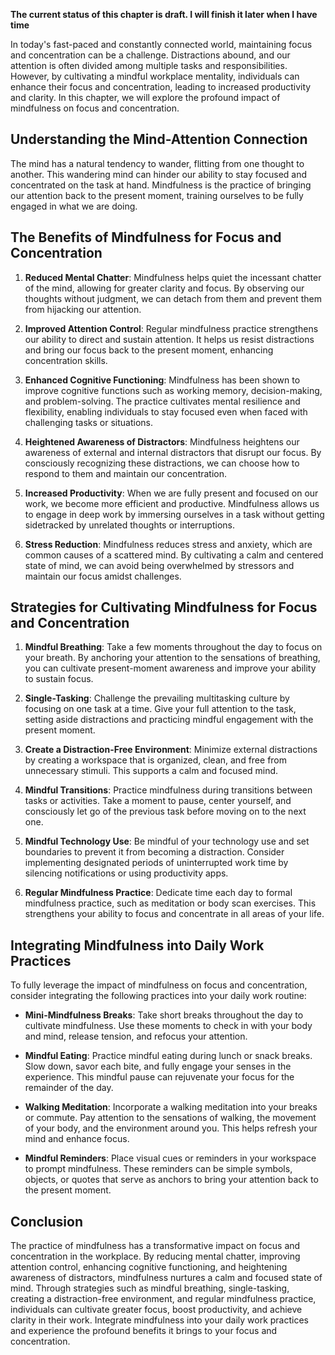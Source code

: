**The current status of this chapter is draft. I will finish it later when I have time**

In today's fast-paced and constantly connected world, maintaining focus and concentration can be a challenge. Distractions abound, and our attention is often divided among multiple tasks and responsibilities. However, by cultivating a mindful workplace mentality, individuals can enhance their focus and concentration, leading to increased productivity and clarity. In this chapter, we will explore the profound impact of mindfulness on focus and concentration.

Understanding the Mind-Attention Connection
-------------------------------------------

The mind has a natural tendency to wander, flitting from one thought to another. This wandering mind can hinder our ability to stay focused and concentrated on the task at hand. Mindfulness is the practice of bringing our attention back to the present moment, training ourselves to be fully engaged in what we are doing.

The Benefits of Mindfulness for Focus and Concentration
-------------------------------------------------------

1. **Reduced Mental Chatter**: Mindfulness helps quiet the incessant chatter of the mind, allowing for greater clarity and focus. By observing our thoughts without judgment, we can detach from them and prevent them from hijacking our attention.

2. **Improved Attention Control**: Regular mindfulness practice strengthens our ability to direct and sustain attention. It helps us resist distractions and bring our focus back to the present moment, enhancing concentration skills.

3. **Enhanced Cognitive Functioning**: Mindfulness has been shown to improve cognitive functions such as working memory, decision-making, and problem-solving. The practice cultivates mental resilience and flexibility, enabling individuals to stay focused even when faced with challenging tasks or situations.

4. **Heightened Awareness of Distractors**: Mindfulness heightens our awareness of external and internal distractors that disrupt our focus. By consciously recognizing these distractions, we can choose how to respond to them and maintain our concentration.

5. **Increased Productivity**: When we are fully present and focused on our work, we become more efficient and productive. Mindfulness allows us to engage in deep work by immersing ourselves in a task without getting sidetracked by unrelated thoughts or interruptions.

6. **Stress Reduction**: Mindfulness reduces stress and anxiety, which are common causes of a scattered mind. By cultivating a calm and centered state of mind, we can avoid being overwhelmed by stressors and maintain our focus amidst challenges.

Strategies for Cultivating Mindfulness for Focus and Concentration
------------------------------------------------------------------

1. **Mindful Breathing**: Take a few moments throughout the day to focus on your breath. By anchoring your attention to the sensations of breathing, you can cultivate present-moment awareness and improve your ability to sustain focus.

2. **Single-Tasking**: Challenge the prevailing multitasking culture by focusing on one task at a time. Give your full attention to the task, setting aside distractions and practicing mindful engagement with the present moment.

3. **Create a Distraction-Free Environment**: Minimize external distractions by creating a workspace that is organized, clean, and free from unnecessary stimuli. This supports a calm and focused mind.

4. **Mindful Transitions**: Practice mindfulness during transitions between tasks or activities. Take a moment to pause, center yourself, and consciously let go of the previous task before moving on to the next one.

5. **Mindful Technology Use**: Be mindful of your technology use and set boundaries to prevent it from becoming a distraction. Consider implementing designated periods of uninterrupted work time by silencing notifications or using productivity apps.

6. **Regular Mindfulness Practice**: Dedicate time each day to formal mindfulness practice, such as meditation or body scan exercises. This strengthens your ability to focus and concentrate in all areas of your life.

Integrating Mindfulness into Daily Work Practices
-------------------------------------------------

To fully leverage the impact of mindfulness on focus and concentration, consider integrating the following practices into your daily work routine:

* **Mini-Mindfulness Breaks**: Take short breaks throughout the day to cultivate mindfulness. Use these moments to check in with your body and mind, release tension, and refocus your attention.

* **Mindful Eating**: Practice mindful eating during lunch or snack breaks. Slow down, savor each bite, and fully engage your senses in the experience. This mindful pause can rejuvenate your focus for the remainder of the day.

* **Walking Meditation**: Incorporate a walking meditation into your breaks or commute. Pay attention to the sensations of walking, the movement of your body, and the environment around you. This helps refresh your mind and enhance focus.

* **Mindful Reminders**: Place visual cues or reminders in your workspace to prompt mindfulness. These reminders can be simple symbols, objects, or quotes that serve as anchors to bring your attention back to the present moment.

Conclusion
----------

The practice of mindfulness has a transformative impact on focus and concentration in the workplace. By reducing mental chatter, improving attention control, enhancing cognitive functioning, and heightening awareness of distractors, mindfulness nurtures a calm and focused state of mind. Through strategies such as mindful breathing, single-tasking, creating a distraction-free environment, and regular mindfulness practice, individuals can cultivate greater focus, boost productivity, and achieve clarity in their work. Integrate mindfulness into your daily work practices and experience the profound benefits it brings to your focus and concentration.
